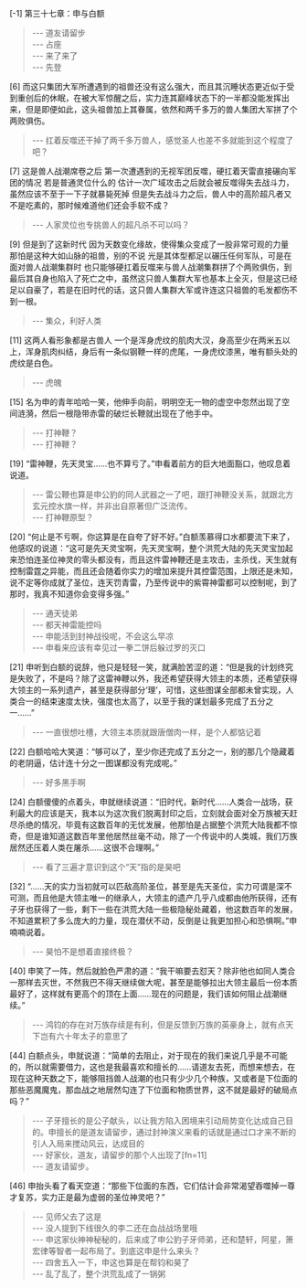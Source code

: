 
[-1] 第三十七章：申与白额
>--- 道友请留步<br>
>--- 占座<br>
>--- 来了来了<br>
>--- 先登<br>

[6] 而这只集团大军所遭遇到的祖兽还没有这么强大，而且其沉睡状态更近似于受到重创后的休眠，在被大军惊醒之后，实力连其巅峰状态下的一半都没能发挥出来，但是即便如此，这头祖兽加上其眷属，依然和两千多万的兽人集团大军拼了个两败俱伤。
>--- 扛着反噬还干掉了两千多万兽人，感觉圣人也差不多就能到这个程度了吧？<br>

[7] 这是兽人战潮席卷之后 第一次遭遇到的无视军团反噬，硬扛着天雷直接碾向军团的情况 若是普通灵位什么的 估计一次广域攻击之后就会被反噬得失去战斗力，虽然应该不至于一下子就暴毙死掉 但是失去战斗力之后，兽人中的高阶超凡者又不是吃素的，那时候难道他们还会手软不成？
>--- 人家灵位也专挑兽人的超凡杀不可以吗？<br>

[9] 但是到了这新时代 因为天数变化缘故，使得集众变成了一股非常可观的力量 那怕是这种大如山脉的祖兽，别的不说 光是其体型都足以碾压任何军队，可是在面对兽人战潮集群时 也只能够硬扛着反噬来与兽人战潮集群拼了个两败俱伤，到最后其自身也陷入了死亡之中，虽然这只兽人集群大军也基本上全灭，但是这已经足以自豪了，若是在旧时代的话，这只兽人集群大军或许连这只祖兽的毛发都伤不到一根。
>--- 集众，利好人类<br>

[11] 这两人看形象都是古兽人 一个是浑身虎纹的肌肉大汉，身高至少在两米五以上，浑身肌肉纠结，身后有一条似钢鞭一样的虎尾，一身虎纹漆黑，唯有额头处的虎纹是白色。
>--- 虎魄<br>

[15] 名为申的青年哈哈一笑，他伸手向前，明明空无一物的虚空中忽然出现了空间涟漪，然后一根隐带赤雷的破烂长鞭就出现在了他手中。
>--- 打神鞭？<br>
>--- 打神鞭？<br>

[19] “雷神鞭，先天灵宝……也不算亏了。”申看着前方的巨大地面豁口，他叹息着说道。
>--- 雷公鞭也算是申公豹的同人武器之一了吧，跟打神鞭没关系，就跟北方玄元控水旗一样，并非出自原著但广泛流传。<br>
>--- 打神鞭原型？<br>

[20] “何止是不亏啊，你这算是在自夸了好不好。”白额羡慕得口水都要流下来了，他感叹的说道：“这可是先天灵宝啊，先天灵宝啊，整个洪荒大陆的先天灵宝加起来恐怕连圣位神灵的零头都没有，而且这件雷神鞭还是主攻击，主杀伐，天生就有控制雷霆之异能，而且还会随着你实力的增加来提升其控雷范围，上限还是未知，说不定等你成就了圣位，连天罚青雷，乃至传说中的紫霄神雷都可以控制呢，到了那时，我真不知道你会变得多强。”
>--- 通天徒弟<br>
>--- 都天神雷能控吗<br>
>--- 申能活到封神战役呢，不会这么早凉<br>
>--- 申看来应该有幸见过一拳二饼后躲过罗的灭口<br>

[21] 申听到白额的说辞，他只是轻轻一笑，就满脸苦涩的道：“但是我的计划终究是失败了，不是吗？除了这雷神鞭以外，我还希望获得大领主的本质，还希望获得大领主的一系列遗产，甚至是获得部分‘理’，可惜，这些图谋全部都未曾实现，人类合一的结束速度太快，强度也太高了，以至于我的谋划最多完成了五分之一……”
>--- 一直很想吐槽，大领主本质就跟唐僧肉一样，是个人都惦记着<br>

[22] 白额哈哈大笑道：“够可以了，至少你还完成了五分之一，别的那几个隐藏着的老阴逼，估计连十分之一图谋都没有完成呢。”
>--- 好多黑手啊<br>

[24] 白额傻傻的点着头，申就继续说道：“旧时代，新时代……人类合一战场，获利最大的应该是天，我本以为这次我们脱离封印之后，立刻就会面对全万族被天赶尽杀绝的情况，毕竟有这数百年的无忧发展，他那怕是占据整个洪荒大陆我都不惊奇，但是谁知道这数百年里他居然丝毫不动，除了一个传说中的人类城，我们万族居然还压着人类在屠杀……这很不合理啊。”
>--- 看了三遍才意识到这个“天”指的是昊吧<br>

[32] “……天的实力当初就可以匹敌高阶圣位，甚至是先天圣位，实力可谓是深不可测，而且他是大领主唯一的继承人，大领主的遗产几乎八成都由他所获得，还有子牙也获得了一些，剩下一些在洪荒大陆一些极隐秘处藏着，他这数百年的发展，不知道累积了多么庞大的力量，现在潜伏不动，反倒是让我更加担心和恐惧啊。”申喃喃说着。
>--- 昊怕不是想着直接终极？<br>

[40] 申笑了一阵，然后就脸色严肃的道：“我干嘛要去怼天？除非他也如同人类合一那样去灭世，不然我巴不得天继续做大呢，甚至是能够拉出大领主最后一份本质最好了，这样就有更高个的顶在上面……现在的问题是，我们该如何阻止战潮继续。”
>--- 鸿钧的存在对万族存续是有利，但是反馈到万族的英豪身上，就有点天下岂有六十年太子的意思了<br>

[44] 白额点头，申就说道：“简单的去阻止，对于现在的我们来说几乎是不可能的，所以就需要借力，这也是我最喜欢和擅长的……请道友去死，而想来想去，在现在这种天数之下，能够阻挡兽人战潮的也只有少少几个种族，又或者是下位面的那些恶魔魔鬼，那血战之地居然勾连了下位面和物质世界，这不就是最好的破局点吗？”
>--- 子牙擅长的是公子献头，以让我方陷入困境来引动局势变化达成自己目的。申擅长的是道友请留步，通过封神演义来看的话就是通过口才来不断的引人入局来搅动风云，达成目的<br>
>--- 好家伙，道友，请留步的那个人出现了[fn=11]<br>
>--- 道友请留步。<br>

[46] 申抬头看了看天空道：“那些下位面的东西，它们估计会非常渴望吞噬掉一尊才复苏，实力正是最为虚弱的圣位神灵吧？”
>--- 见师父去了这是<br>
>--- 没人提到下线很久的李二还在血战战场里哦<br>
>--- 申这家伙神神秘秘的，后来成了申公豹子牙师弟，还和楚轩，阿星，箫宏律等智者一起布局了。到底这申是什么来头？<br>
>--- 四舍五入一下，申这也算是在帮钧和昊了<br>
>--- 乱了乱了，整个洪荒乱成了一锅粥<br>
